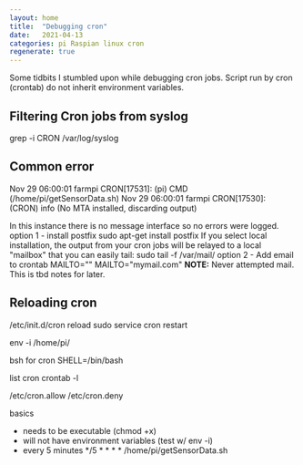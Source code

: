 ```yaml
---
layout: home
title:  "Debugging cron"
date:   2021-04-13
categories: pi Raspian linux cron
regenerate: true
---
```

Some tidbits I stumbled upon while debugging cron jobs.
Script run by cron (crontab) do not inherit environment variables.

## Filtering Cron jobs from syslog
grep -i CRON /var/log/syslog

## Common error
Nov 29 06:00:01 farmpi CRON[17531]: (pi) CMD (/home/pi/getSensorData.sh)
Nov 29 06:00:01 farmpi CRON[17530]: (CRON) info (No MTA installed, discarding output)

In this instance there is no message interface so no errors were logged.
option 1 - install postfix
    sudo apt-get install postfix
    If you select local installation, the output from your cron jobs will be relayed to a local "mailbox" that you can easily tail:
    sudo tail -f /var/mail/<cron user>
option 2 - Add email to crontab
    MAILTO=""
    MAILTO="mymail.com"
   **NOTE:**  Never attempted mail.  This is tbd notes for later.

## Reloading cron
/etc/init.d/cron reload
sudo service cron restart 

env -i /home/pi/<yourScriptName>

bsh for cron
SHELL=/bin/bash

list cron
crontab -l

/etc/cron.allow
/etc/cron.deny

basics
- needs to be executable (chmod +x)
- will not have environment variables (test w/ env -i)
- every 5 minutes
    */5 * * * * /home/pi/getSensorData.sh